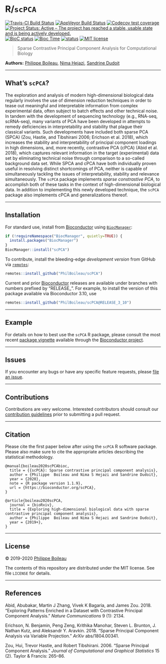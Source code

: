 
<!-- README.md is generated from README.Rmd. Please edit that file -->

# R/`scPCA`

[![Travis-CI Build
Status](https://travis-ci.org/PhilBoileau/scPCA.svg?branch=master)](https://travis-ci.org/PhilBoileau/scPCA)
[![AppVeyor Build
Status](https://ci.appveyor.com/api/projects/status/github/PhilBoileau/scPCA?branch=master&svg=true)](https://ci.appveyor.com/project/PhilBoileau/scPCA/)
[![Codecov test
coverage](https://codecov.io/gh/PhilBoileau/scPCA/branch/master/graph/badge.svg)](https://codecov.io/gh/PhilBoileau/scPCA?branch=master)
[![Project Status: Active – The project has reached a stable, usable
state and is being actively
developed.](https://www.repostatus.org/badges/latest/active.svg)](https://www.repostatus.org/#active)
[![BioC
status](http://www.bioconductor.org/shields/build/release/bioc/scPCA.svg)](https://bioconductor.org/checkResults/release/bioc-LATEST/scPCA)
[![Bioc
Time](http://bioconductor.org/shields/years-in-bioc/scPCA.svg)](https://bioconductor.org/packages/release/bioc/html/scPCA.html)
[![status](https://joss.theoj.org/papers/7f0f1271ede7aba120d71c9b5a14c865/status.svg)](https://joss.theoj.org/papers/7f0f1271ede7aba120d71c9b5a14c865)
[![MIT
license](http://img.shields.io/badge/license-MIT-brightgreen.svg)](http://opensource.org/licenses/MIT)

> Sparse Contrastive Principal Component Analysis for Computational
> Biology

**Authors:** [Philippe Boileau](https://pboileau.ca/), [Nima
Hejazi](https://nimahejazi.org), [Sandrine
Dudoit](https://statistics.berkeley.edu/~sandrine/)

-----

## What’s `scPCA`?

The exploration and analysis of modern high-dimensional biological data
regularly involves the use of dimension reduction techniques in order to
tease out meaningful and interpretable information from complex
experimental data, often subject to batch effects and other technical
noise. In tandem with the development of sequencing technology (e.g.,
RNA-seq, scRNA-seq), many variants of PCA have been developed in
attempts to remedy deficiencies in interpretability and stability that
plague their classical variants. Such developments have included both
sparse PCA (SPCA) (Zou, Hastie, and Tibshirani 2006; Erichson et al.
2018), which increases the stability and interpretability of principal
component loadings in high dimensions, and, more recently, contrastive
PCA (cPCA) (Abid et al. 2018), which captures relevant information in
the target (experimental) data set by eliminating technical noise
through comparison to a so-called background data set. While SPCA and
cPCA have both individually proven useful in resolving distinct
shortcomings of PCA, neither is capable of simultaneously tackling the
issues of interpretability, stability and relevance simultaneously. The
`scPCA` package implements *sparse constrastive PCA*, to accomplish both
of these tasks in the context of high-dimensional biological data. In
addition to implementing this newly developed technique, the `scPCA`
package also implements cPCA and generalizations thereof.

-----

## Installation

For standard use, install from
[Bioconductor](https://bioconductor.org/packages/scPCA) using
[`BiocManager`](https://CRAN.R-project.org/package=BiocManager):

``` r
if (!requireNamespace("BiocManager", quietly=TRUE)) {
  install.packages("BiocManager")
}
BiocManager::install("scPCA")
```

To contribute, install the bleeding-edge *development version* from
GitHub via [`remotes`](https://CRAN.R-project.org/package=remotes):

``` r
remotes::install_github("PhilBoileau/scPCA")
```

Current and prior [Bioconductor](https://bioconductor.org) releases are
available under branches with numbers prefixed by “RELEASE\_”. For
example, to install the version of this package available via
Bioconductor 3.10, use

``` r
remotes::install_github("PhilBoileau/scPCA@RELEASE_3_10")
```

-----

## Example

For details on how to best use the `scPCA` R package, please consult the
most recent [package
vignette](https://bioconductor.org/packages/release/bioc/vignettes/scPCA/inst/doc/scpca_intro.html)
available through the [Bioconductor
project](https://bioconductor.org/packages/scPCA).

-----

## Issues

If you encounter any bugs or have any specific feature requests, please
[file an issue](https://github.com/PhilBoileau/scPCA/issues).

-----

## Contributions

Contributions are very welcome. Interested contributors should consult
our [contribution
guidelines](https://github.com/PhilBoileau/scPCA/blob/master/CONTRIBUTING.md)
prior to submitting a pull request.

-----

## Citation

Please cite the first paper below after using the `scPCA` R software
package. Please also make sure to cite the appropriate articles
describing the statistical methodology.

    @manual{boileau2020scPCAbioc,
      title = {{scPCA}: Sparse contrastive principal component analysis},
      author = {Philippe  Boileau and Nima S Hejazi and Sandrine Dudoit},
      year = {2020},
      note = {R package version 1.1.9},
      url = {https://bioconductor.org/scPCA},
    }
    
    @article{boileau2020scPCA,
      journal = {bioRxiv},
      title = {Exploring high-dimensional biological data with sparse contrastive principal component analysis},
      author = {Philippe  Boileau and Nima S Hejazi and Sandrine Dudoit},
      year = {2019+},
    }

-----

## License

© 2019-2020 [Philippe Boileau](https://pboileau.ca/)

The contents of this repository are distributed under the MIT license.
See file `LICENSE` for details.

-----

## References

<div id="refs" class="references">

<div id="ref-abid2018exploring">

Abid, Abubakar, Martin J Zhang, Vivek K Bagaria, and James Zou. 2018.
“Exploring Patterns Enriched in a Dataset with Contrastive Principal
Component Analysis.” *Nature Communications* 9 (1): 2134.

</div>

<div id="ref-erichson2018sparse">

Erichson, N. Benjamin, Peng Zeng, Krithika Manohar, Steven L. Brunton,
J. Nathan Kutz, and Aleksandr Y. Aravkin. 2018. “Sparse Principal
Component Analysis via Variable Projection.” *ArXiv* abs/1804.00341.

</div>

<div id="ref-zou2006sparse">

Zou, Hui, Trevor Hastie, and Robert Tibshirani. 2006. “Sparse Principal
Component Analysis.” *Journal of Computational and Graphical Statistics*
15 (2). Taylor & Francis: 265–86.

</div>

</div>
